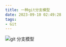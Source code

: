 ```yaml
---
title: 一种git分支模型
date: 2023-09-10 02:49:28
tags:
- Git
---
```




![git 分支模型](/pic/工程/工具/git/分支模型.png)